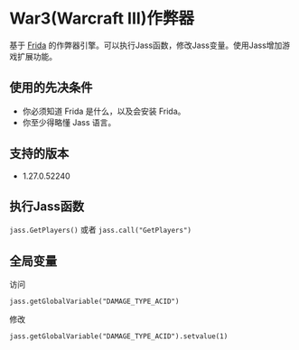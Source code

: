 # War3(Warcraft III)作弊器
基于 [Frida](https://frida.re/) 的作弊器引擎。可以执行Jass函数，修改Jass变量。使用Jass增加游戏扩展功能。


## 使用的先决条件
* 你必须知道 Frida 是什么，以及会安装 Frida。
* 你至少得略懂 Jass 语言。


## 支持的版本
* 1.27.0.52240


## 执行Jass函数
```jass.GetPlayers()```
或者
```jass.call("GetPlayers")```



## 全局变量

访问

```jass.getGlobalVariable("DAMAGE_TYPE_ACID")```


修改

```jass.getGlobalVariable("DAMAGE_TYPE_ACID").setvalue(1)```